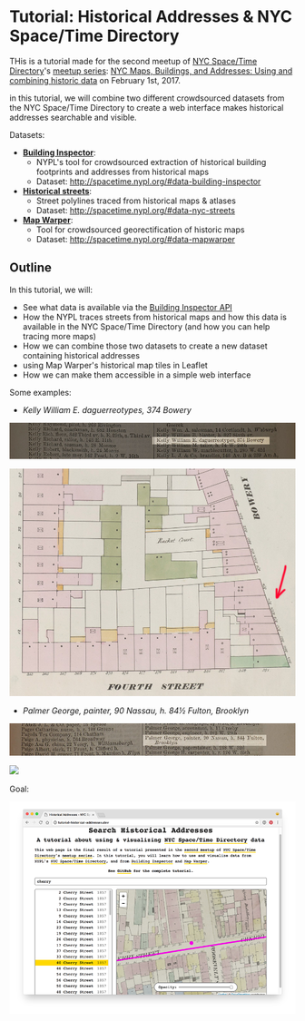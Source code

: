 # Tutorial: Historical Addresses & NYC Space/Time Directory

THis is a tutorial made for the second meetup of [NYC Space/Time Directory](http://spacetime.nypl.org)'s [meetup series](https://www.meetup.com/historical-data-and-maps-at-nypl/): [NYC Maps, Buildings, and Addresses: Using and combining historic data](https://www.meetup.com/historical-data-and-maps-at-nypl/events/236221289/) on February 1st, 2017.

in this tutorial, we will combine two different crowdsourced datasets from the NYC Space/Time Directory to create a web interface makes historical addresses searchable and visible.

Datasets:

- [__Building Inspector__](http://buildinginspector.nypl.org/):
  - NYPL's tool for crowdsourced extraction of historical building footprints and addresses from historical maps
  - Dataset: http://spacetime.nypl.org/#data-building-inspector
- [__Historical streets__](http://mgiraldo.github.io/centerlines/):
  - Street polylines traced from historical maps & atlases
  - Dataset: http://spacetime.nypl.org/#data-nyc-streets
- [__Map Warper__](http://maps.nypl.org/warper):
  - Tool for crowdsourced georectification of historic maps
  - Dataset: http://spacetime.nypl.org/#data-mapwarper

## Outline

In this tutorial, we will:

- See what data is available via the [Building Inspector API](http://buildinginspector.nypl.org/data)
- How the NYPL traces streets from historical maps and how this data is available in the NYC Space/Time Directory (and how you can help tracing more maps)
- How we can combine those two datasets to create a new dataset containing historical addresses
- using Map Warper's historical map tiles in Leaflet
- How we can make them accessible in a simple web interface

Some examples:

- _Kelly William E. daguerreotypes, 374 Bowery_

![](images/city-directory-example-1.jpg)

![](images/374-bowery.jpg)

- _Palmer George, painter, 90 Nassau, h. 84½ Fulton, Brooklyn_

![](images/city-directory-example-2.jpg)

![](images/84½-fulton.jpg)

Goal:

![](images/screenshot.png)
